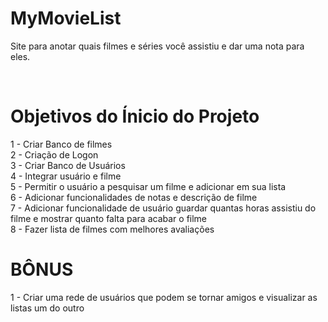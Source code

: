 # MyMovieList
Site para anotar quais filmes e séries você assistiu e dar uma nota para eles.

<br>


# Objetivos do Ínicio do Projeto

1 - Criar Banco de filmes <br>
2 - Criação de Logon <br>
3 - Criar Banco de Usuários <br>
4 - Integrar usuário e filme <br>
5 - Permitir o usuário a pesquisar um filme e adicionar em sua lista <br>
6 - Adicionar funcionalidades de notas e descrição de filme <br>
7 - Adicionar funcionalidade de usuário guardar quantas horas assistiu do filme e mostrar quanto falta para acabar o filme <br>
8 - Fazer lista de filmes com melhores avaliações <br>

# BÔNUS <br>

1 - Criar uma rede de usuários que podem se tornar amigos e visualizar as listas um do outro <br>
